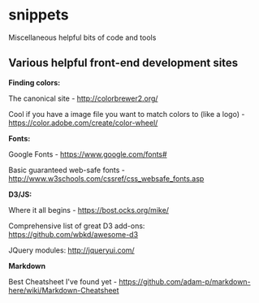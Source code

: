 # snippets
Miscellaneous helpful bits of code and tools

## Various helpful front-end development sites

**Finding colors:**

The canonical site - http://colorbrewer2.org/

Cool if you have a image file you want to match colors to (like a logo) - https://color.adobe.com/create/color-wheel/


**Fonts:**

Google Fonts - https://www.google.com/fonts#

Basic guaranteed web-safe fonts - http://www.w3schools.com/cssref/css_websafe_fonts.asp


**D3/JS:**

Where it all begins - https://bost.ocks.org/mike/

Comprehensive list of great D3 add-ons: https://github.com/wbkd/awesome-d3

JQuery modules: http://jqueryui.com/


**Markdown**

Best Cheatsheet I've found yet - https://github.com/adam-p/markdown-here/wiki/Markdown-Cheatsheet
